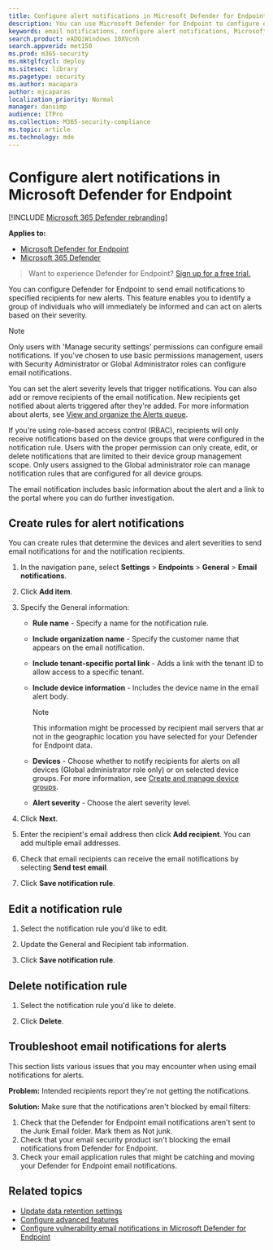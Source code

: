 ```yaml
---
title: Configure alert notifications in Microsoft Defender for Endpoint
description: You can use Microsoft Defender for Endpoint to configure email notification settings for security alerts, based on severity and other criteria.
keywords: email notifications, configure alert notifications, Microsoft Defender for Endpoint, Microsoft Defender for Endpoint notifications, Microsoft Defender for Endpoint alerts, windows 10 enterprise, windows 10 education
search.product: eADQiWindows 10XVcnh
search.appverid: met150
ms.prod: m365-security
ms.mktglfcycl: deploy
ms.sitesec: library
ms.pagetype: security
ms.author: macapara
author: mjcaparas
localization_priority: Normal
manager: dansimp
audience: ITPro
ms.collection: M365-security-compliance
ms.topic: article
ms.technology: mde
---
```


# Configure alert notifications in Microsoft Defender for Endpoint

[!INCLUDE [Microsoft 365 Defender rebranding](../../includes/microsoft-defender.md)]

**Applies to:**
- [Microsoft Defender for Endpoint](https://go.microsoft.com/fwlink/p/?linkid=2154037)
- [Microsoft 365 Defender](https://go.microsoft.com/fwlink/?linkid=2118804)

> Want to experience Defender for Endpoint? [Sign up for a free trial.](https://signup.microsoft.com/create-account/signup?products=7f379fee-c4f9-4278-b0a1-e4c8c2fcdf7e&ru=https://aka.ms/MDEp2OpenTrial?ocid=docs-wdatp-emailconfig-abovefoldlink)

You can configure Defender for Endpoint to send email notifications to specified recipients for new alerts. This feature enables you to identify a group of individuals who will immediately be informed and can act on alerts based on their severity.

> [!NOTE]
> Only users with 'Manage security settings' permissions can configure email notifications. If you've chosen to use basic permissions management, users with Security Administrator or Global Administrator roles can configure email notifications.

You can set the alert severity levels that trigger notifications. You can also add or remove recipients of the email notification. New recipients get notified about alerts triggered after they're added. For more information about alerts, see [View and organize the Alerts queue](alerts-queue.md).

If you're using role-based access control (RBAC), recipients will only receive notifications based on the device groups that were configured in the notification rule.
Users with the proper permission can only create, edit, or delete notifications that are limited to their device group management scope.
Only users assigned to the Global administrator role can manage notification rules that are configured for all device groups.

The email notification includes basic information about the alert and a link to the portal where you can do further investigation.

## Create rules for alert notifications
You can create rules that determine the devices and alert severities to send email notifications for and the notification recipients.


1. In the navigation pane, select **Settings** > **Endpoints** > **General** > **Email notifications**.

2. Click **Add item**.

3. Specify the General information:
    - **Rule name** - Specify a name for the notification rule.
    - **Include organization name** - Specify the customer name that appears on the email notification.
    - **Include tenant-specific portal link** - Adds a link with the tenant ID to allow access to a specific tenant.
    - **Include device information** - Includes the device name in the email alert body.

        > [!NOTE]
        > This information might be processed by recipient mail servers that ar not in the geographic location you have selected for your Defender for Endpoint data.

    - **Devices** - Choose whether to notify recipients for alerts on all devices (Global administrator role only) or on selected device groups. For more information, see [Create and manage device groups](machine-groups.md).
    - **Alert severity** - Choose the alert severity level.

4. Click **Next**.

5. Enter the recipient's email address then click **Add recipient**. You can add multiple email addresses.

6. Check that email recipients can receive the email notifications by selecting **Send test email**.

7. Click **Save notification rule**.

## Edit a notification rule

1. Select the notification rule you'd like to edit.

2. Update the General and Recipient tab information.

3. Click **Save notification rule**.

## Delete notification rule

1. Select the notification rule you'd like to delete.

2. Click **Delete**.

## Troubleshoot email notifications for alerts

This section lists various issues that you may encounter when using email notifications for alerts.

**Problem:** Intended recipients report they're not getting the notifications.

**Solution:** Make sure that the notifications aren't blocked by email filters:

1. Check that the Defender for Endpoint email notifications aren't sent to the Junk Email folder. Mark them as Not junk.
2. Check that your email security product isn't blocking the email notifications from Defender for Endpoint.
3. Check your email application rules that might be catching and moving your Defender for Endpoint email notifications.

## Related topics

- [Update data retention settings](data-retention-settings.md)
- [Configure advanced features](advanced-features.md)
- [Configure vulnerability email notifications in Microsoft Defender for Endpoint](/microsoft-365/security/defender-endpoint/configure-vulnerability-email-notifications)
